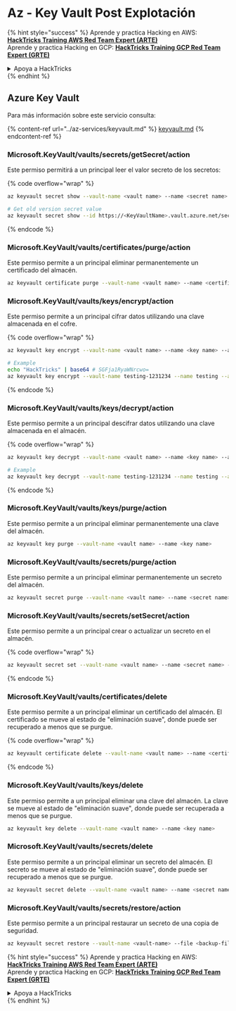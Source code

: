 # Az - Key Vault Post Explotación

{% hint style="success" %}
Aprende y practica Hacking en AWS:<img src="../../../.gitbook/assets/image (1) (1) (1).png" alt="" data-size="line">[**HackTricks Training AWS Red Team Expert (ARTE)**](https://training.hacktricks.xyz/courses/arte)<img src="../../../.gitbook/assets/image (1) (1) (1).png" alt="" data-size="line">\
Aprende y practica Hacking en GCP: <img src="../../../.gitbook/assets/image (2).png" alt="" data-size="line">[**HackTricks Training GCP Red Team Expert (GRTE)**<img src="../../../.gitbook/assets/image (2).png" alt="" data-size="line">](https://training.hacktricks.xyz/courses/grte)

<details>

<summary>Apoya a HackTricks</summary>

* Revisa los [**planes de suscripción**](https://github.com/sponsors/carlospolop)!
* **Únete al** 💬 [**grupo de Discord**](https://discord.gg/hRep4RUj7f) o al [**grupo de telegram**](https://t.me/peass) o **síguenos** en **Twitter** 🐦 [**@hacktricks\_live**](https://twitter.com/hacktricks_live)**.**
* **Comparte trucos de hacking enviando PRs a los** [**HackTricks**](https://github.com/carlospolop/hacktricks) y [**HackTricks Cloud**](https://github.com/carlospolop/hacktricks-cloud) repositorios de github.

</details>
{% endhint %}

## Azure Key Vault

Para más información sobre este servicio consulta:

{% content-ref url="../az-services/keyvault.md" %}
[keyvault.md](../az-services/keyvault.md)
{% endcontent-ref %}

### Microsoft.KeyVault/vaults/secrets/getSecret/action

Este permiso permitirá a un principal leer el valor secreto de los secretos:

{% code overflow="wrap" %}
```bash
az keyvault secret show --vault-name <vault name> --name <secret name>

# Get old version secret value
az keyvault secret show --id https://<KeyVaultName>.vault.azure.net/secrets/<KeyVaultName>/<idOldVersion>
```
{% endcode %}

### **Microsoft.KeyVault/vaults/certificates/purge/action**

Este permiso permite a un principal eliminar permanentemente un certificado del almacén.
```bash
az keyvault certificate purge --vault-name <vault name> --name <certificate name>
```
### **Microsoft.KeyVault/vaults/keys/encrypt/action**

Este permiso permite a un principal cifrar datos utilizando una clave almacenada en el cofre.

{% code overflow="wrap" %}
```bash
az keyvault key encrypt --vault-name <vault name> --name <key name> --algorithm <algorithm> --value <value>

# Example
echo "HackTricks" | base64 # SGFja1RyaWNrcwo=
az keyvault key encrypt --vault-name testing-1231234 --name testing --algorithm RSA-OAEP-256 --value SGFja1RyaWNrcwo=
```
{% endcode %}

### **Microsoft.KeyVault/vaults/keys/decrypt/action**

Este permiso permite a un principal descifrar datos utilizando una clave almacenada en el almacén.

{% code overflow="wrap" %}
```bash
az keyvault key decrypt --vault-name <vault name> --name <key name> --algorithm <algorithm> --value <value>

# Example
az keyvault key decrypt --vault-name testing-1231234 --name testing --algorithm RSA-OAEP-256 --value "ISZ+7dNcDJXLPR5MkdjNvGbtYK3a6Rg0ph/+3g1IoUrCwXnF791xSF0O4rcdVyyBnKRu0cbucqQ/+0fk2QyAZP/aWo/gaxUH55pubS8Zjyw/tBhC5BRJiCtFX4tzUtgTjg8lv3S4SXpYUPxev9t/9UwUixUlJoqu0BgQoXQhyhP7PfgAGsxayyqxQ8EMdkx9DIR/t9jSjv+6q8GW9NFQjOh70FCjEOpYKy9pEGdLtPTrirp3fZXgkYfIIV77TXuHHdR9Z9GG/6ge7xc9XT6X9ciE7nIXNMQGGVCcu3JAn9BZolb3uL7PBCEq+k2rH4tY0jwkxinM45tg38Re2D6CEA==" # This is the result from the previous encryption
```
{% endcode %}

### **Microsoft.KeyVault/vaults/keys/purge/action**

Este permiso permite a un principal eliminar permanentemente una clave del almacén.
```bash
az keyvault key purge --vault-name <vault name> --name <key name>
```
### **Microsoft.KeyVault/vaults/secrets/purge/action**

Este permiso permite a un principal eliminar permanentemente un secreto del almacén.
```bash
az keyvault secret purge --vault-name <vault name> --name <secret name>
```
### **Microsoft.KeyVault/vaults/secrets/setSecret/action**

Este permiso permite a un principal crear o actualizar un secreto en el almacén.

{% code overflow="wrap" %}
```bash
az keyvault secret set --vault-name <vault name> --name <secret name> --value <secret value>
```
{% endcode %}

### **Microsoft.KeyVault/vaults/certificates/delete**

Este permiso permite a un principal eliminar un certificado del almacén. El certificado se mueve al estado de "eliminación suave", donde puede ser recuperado a menos que se purgue.

{% code overflow="wrap" %}
```bash
az keyvault certificate delete --vault-name <vault name> --name <certificate name>
```
{% endcode %}

### **Microsoft.KeyVault/vaults/keys/delete**

Este permiso permite a un principal eliminar una clave del almacén. La clave se mueve al estado de "eliminación suave", donde puede ser recuperada a menos que se purgue.
```bash
az keyvault key delete --vault-name <vault name> --name <key name>
```
### **Microsoft.KeyVault/vaults/secrets/delete**

Este permiso permite a un principal eliminar un secreto del almacén. El secreto se mueve al estado de "eliminación suave", donde puede ser recuperado a menos que se purgue.
```bash
az keyvault secret delete --vault-name <vault name> --name <secret name>
```
### Microsoft.KeyVault/vaults/secrets/restore/action

Este permiso permite a un principal restaurar un secreto de una copia de seguridad.
```bash
az keyvault secret restore --vault-name <vault-name> --file <backup-file-path>
```
{% hint style="success" %}
Aprende y practica Hacking en AWS:<img src="../../../.gitbook/assets/image (1) (1) (1).png" alt="" data-size="line">[**HackTricks Training AWS Red Team Expert (ARTE)**](https://training.hacktricks.xyz/courses/arte)<img src="../../../.gitbook/assets/image (1) (1) (1).png" alt="" data-size="line">\
Aprende y practica Hacking en GCP: <img src="../../../.gitbook/assets/image (2).png" alt="" data-size="line">[**HackTricks Training GCP Red Team Expert (GRTE)**<img src="../../../.gitbook/assets/image (2).png" alt="" data-size="line">](https://training.hacktricks.xyz/courses/grte)

<details>

<summary>Apoya a HackTricks</summary>

* Revisa los [**planes de suscripción**](https://github.com/sponsors/carlospolop)!
* **Únete al** 💬 [**grupo de Discord**](https://discord.gg/hRep4RUj7f) o al [**grupo de telegram**](https://t.me/peass) o **síguenos** en **Twitter** 🐦 [**@hacktricks\_live**](https://twitter.com/hacktricks_live)**.**
* **Comparte trucos de hacking enviando PRs a los** [**HackTricks**](https://github.com/carlospolop/hacktricks) y [**HackTricks Cloud**](https://github.com/carlospolop/hacktricks-cloud) repositorios de github.

</details>
{% endhint %}
